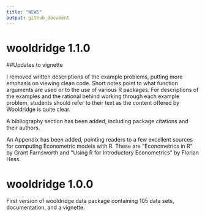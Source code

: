```yaml
---
title: "NEWS"
output: github_document
---
```


# wooldridge 1.1.0

##Updates to vignette

I removed written descriptions of the example problems, putting more emphasis on viewing clean code. Short notes point to what function arguments are used or to the use of various R packages. For descriptions of the examples and the rational behind working through each example problem, students should refer to their text as the content offered by Wooldridge is quite clear.

A bibliography section has been added, including package citations and their authors.

An Appendix has been added, pointing readers to a few excellent sources for computing Econometric models with R. These are "Econometrics in R" by Grant Farnsworth and "Using R for Introductory Econometrics" by Florian Hess.


# wooldridge 1.0.0

First version of wooldridge data package containing 105 data sets, documentation, and a vignette.

